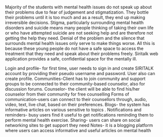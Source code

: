 Majority of the students with mental health issues do not speak up about their problems due to fear of judgement and stigmatization. 
They bottle their problems until it is too much and as a result, they end up making irreversible decisions.
Stigma, particularly surrounding mental health disorders and suicide means many people thinking of taking their own life or
who have attempted suicide are not seeking help and are therefore not getting the help they need.
Denial of the problem and the silence that surrounds mental health issues only serve to make things worse. 
All this is because these young people do not have a safe space to access the treatment that they need and speak about their problems freely.
Siritalk web application  provides a safe, confidential space for the mentally ill.


Login and profile- for first time, user needs to sign in and create SIRITALK account by providing their pseudo username and password. User also can create profile.
Communities-Client has to join community and support groups to be connected to their community-based counselor, also for discussion forums.
Counselor- the client  will be able to find his/her counselor from their community  for free counselling 
Forms of communication-users can connect to their counsellors through, audio, video, text, live chat, based on their preferences.
Blogs- the system has informative articles on various sensitive to topics .
Notifications and reminders- busy users find it useful to get notifications reminding them to perform mental health exercise.
Sharing- users can share on social networking sites to get support they need
Notes- it is a blogging platform where users can access informative and useful articles on mental health
